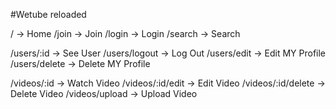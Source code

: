 #Wetube reloaded

/ -> Home
/join -> Join
/login -> Login
/search -> Search

/users/:id -> See User
/users/logout -> Log Out
/users/edit -> Edit MY Profile
/users/delete -> Delete MY Profile

/videos/:id -> Watch Video
/videos/:id/edit -> Edit Video
/videos/:id/delete -> Delete Video
/videos/upload -> Upload Video
